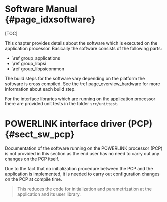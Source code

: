 Software Manual {#page_idxsoftware}
============

[TOC]

This chapter provides details about the software which is executed on the
application processor. Basically the software consists of the following parts:
- \ref group_applications
- \ref group_libpsi
- \ref group_libpsicommon

The build steps for the software vary depending on the platform the software is
cross compiled. See the \ref page_overview_hardware for more information about
each build step.

For the interface libraries which are running on the application processor there
are provided unit tests in the folder `src/unittest`.

# POWERLINK interface driver (PCP)  {#sect_sw_pcp}
Documentation of the software running on the POWERLINK processor (PCP) is
not provided in this section as the end user has no need to carry out any changes
on the PCP itself.

Due to the fact that no initialization procedure between the PCP and the application
is implemented, it is needed to carry out configuration changes on the PCP at compile
time.

> This reduces the code for initialization and parametrization at the application
> and its user library.
